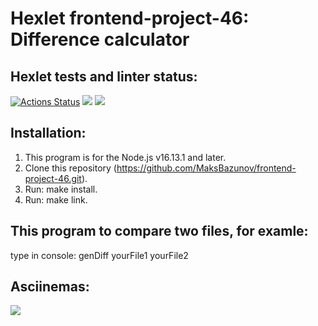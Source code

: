 # Hexlet frontend-project-46: Difference calculator

## Hexlet tests and linter status:

[![Actions Status](https://github.com/MaksBazunov/frontend-project-46/workflows/hexlet-check/badge.svg)](https://github.com/MaksBazunov/frontend-project-46/actions)
<a href="https://codeclimate.com/github/MaksBazunov/frontend-project-46/maintainability"><img src="https://api.codeclimate.com/v1/badges/c95e4f2d3692f46361c5/maintainability" /></a>
<a href="https://codeclimate.com/github/MaksBazunov/frontend-project-46/test_coverage"><img src="https://api.codeclimate.com/v1/badges/c95e4f2d3692f46361c5/test_coverage" /></a>


## Installation:

1. This program is for the Node.js v16.13.1 and later.
2. Clone this repository (https://github.com/MaksBazunov/frontend-project-46.git).
3. Run: make install.
4. Run: make link.

## This program to compare two files, for examle:
   type in console: genDiff yourFile1 yourFile2 

## Asciinemas:
<a href="https://asciinema.org/a/f64KZb9NAf0HXc4lvB4hApTge" target="_blank"><img src="https://asciinema.org/a/f64KZb9NAf0HXc4lvB4hApTge.svg" /></a>